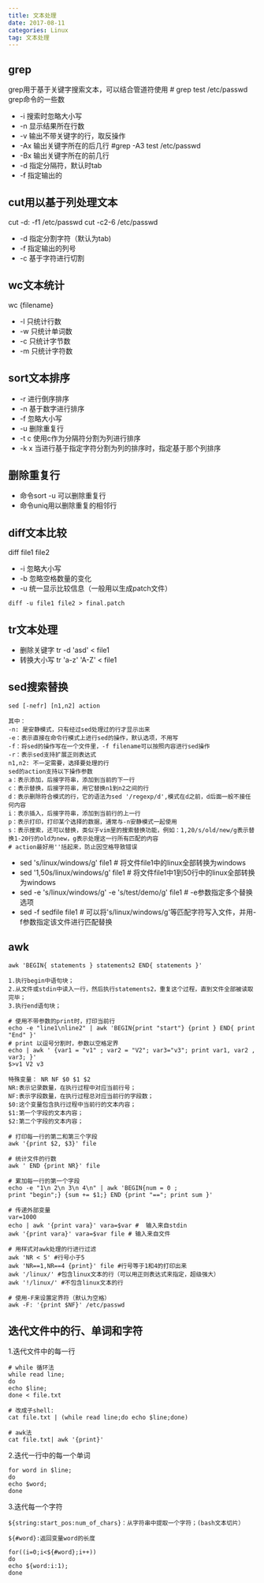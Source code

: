 ```yaml
---
title: 文本处理
date: 2017-08-11 
categories: Linux
tag: 文本处理 
---
```


## grep
grep用于基于关键字搜索文本，可以结合管道符使用     # grep test /etc/passwd
grep命令的一些数
* -i 搜索时忽略大小写
* -n 显示结果所在行数
* -v 输出不带关键字的行，取反操作
* -Ax 输出关键字所在的后几行       #grep -A3 test /etc/passwd 
* -Bx 输出关键字所在的前几行
* -d 指定分隔符，默认时tab
* -f 指定输出的
<!--more-->

## cut用以基于列处理文本
cut -d: -f1 /etc/passwd
cut -c2-6 /etc/passwd    
* -d 指定分割字符（默认为tab)
* -f 指定输出的列号
* -c 基于字符进行切割

## wc文本统计
wc {filename}
* -l 只统计行数
* -w 只统计单词数
* -c 只统计字节数
* -m 只统计字符数

## sort文本排序
* -r 进行倒序排序
* -n 基于数字进行排序
* -f 忽略大小写
* -u 删除重复行
* -t c 使用c作为分隔符分割为列进行排序
* -k x 当进行基于指定字符分割为列的排序时，指定基于那个列排序

## 删除重复行
* 命令sort -u 可以删除重复行
* 命令uniq用以删除重复的相邻行

## diff文本比较
diff file1 file2
* -i 忽略大小写
* -b 忽略空格数量的变化
* -u 统一显示比较信息（一般用以生成patch文件）
```
diff -u file1 file2 > final.patch
```

## tr文本处理
* 删除关键字 tr -d 'asd' < file1
* 转换大小写 tr 'a-z' 'A-Z' < file1

## sed搜索替换
```
sed [-nefr] [n1,n2] action

其中：
-n: 是安静模式，只有经过sed处理过的行才显示出来
-e：表示直接在命令行模式上进行sed的操作，默认选项，不用写
-f：将sed的操作写在一个文件里，-f filename可以按照内容进行sed操作
-r：表示sed支持扩展正则表达式
n1,n2: 不一定需要，选择要处理的行
sed的action支持以下操作参数
a：表示添加，后接字符串，添加到当前的下一行
c：表示替换，后接字符串，用它替换n1到n2之间的行
d：表示删除符合模式的行，它的语法为sed '/regexp/d',模式在d之前，d后面一般不接任何内容
i：表示插入，后接字符串，添加到当前行的上一行
p：表示打印，打印某个选择的数据，通常与-n安静模式一起使用
s：表示搜索，还可以替换，类似于vim里的搜索替换功能，例如：1,20/s/old/new/g表示替换1-20行的old为new，g表示处理这一行所有匹配的内容
# action最好用''括起来，防止因空格导致错误
```
* sed 's/linux/windows/g' file1  # 将文件file1中的linux全部转换为windows
* sed '1,50s/linux/windows/g' file1  # 将文件file1中1到50行中的linux全部转换为windows
* sed -e 's/linux/windows/g' -e 's/test/demo/g' file1   # -e参数指定多个替换选项
* sed -f sedfile file1   # 可以将's/linux/windows/g'等匹配字符写入文件，并用-f参数指定该文件进行匹配替换

## awk 
```
awk 'BEGIN{ statements } statements2 END{ statements }'

1.执行begin中语句块；
2.从文件或stdin中读入一行，然后执行statements2，重复这个过程，直到文件全部被读取完毕；
3.执行end语句块；
```
```
# 使用不带参数的print时，打印当前行
echo -e "line1\nline2" | awk 'BEGIN{print "start"} {print } END{ print "End" }'
# print 以逗号分割时，参数以空格定界
echo | awk ' {var1 = "v1" ; var2 = "V2"; var3="v3"; print var1, var2 , var3; }'
$>v1 V2 v3
```

```
特殊变量： NR NF $0 $1 $2
NR:表示记录数量，在执行过程中对应当前行号；
NF:表示字段数量，在执行过程总对应当前行的字段数；
$0:这个变量包含执行过程中当前行的文本内容；
$1:第一个字段的文本内容；
$2:第二个字段的文本内容；

# 打印每一行的第二和第三个字段
awk '{print $2, $3}' file

# 统计文件的行数
awk ' END {print NR}' file

# 累加每一行的第一个字段
echo -e "1\n 2\n 3\n 4\n" | awk 'BEGIN{num = 0 ;
print "begin";} {sum += $1;} END {print "=="; print sum }'

# 传递外部变量
var=1000
echo | awk '{print vara}' vara=$var #  输入来自stdin
awk '{print vara}' vara=$var file # 输入来自文件

# 用样式对awk处理的行进行过滤
awk 'NR < 5' #行号小于5
awk 'NR==1,NR==4 {print}' file #行号等于1和4的打印出来
awk '/linux/' #包含linux文本的行（可以用正则表达式来指定，超级强大）
awk '!/linux/' #不包含linux文本的行

# 使用-F来设置定界符（默认为空格）
awk -F: '{print $NF}' /etc/passwd
```


## 迭代文件中的行、单词和字符
1.迭代文件中的每一行
```
# while 循环法
while read line;
do
echo $line;
done < file.txt

# 改成子shell:
cat file.txt | (while read line;do echo $line;done)

# awk法
cat file.txt| awk '{print}'
```
2.迭代一行中的每一个单词
```
for word in $line;
do
echo $word;
done
```

3.迭代每一个字符
```
${string:start_pos:num_of_chars}：从字符串中提取一个字符；(bash文本切片）

${#word}:返回变量word的长度

for((i=0;i<${#word};i++))
do
echo ${word:i:1);
done
```